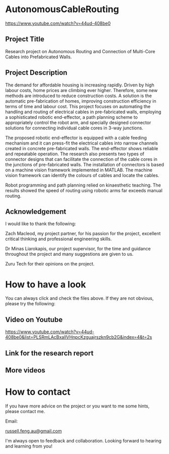 # AutonomousCableRouting
https://www.youtube.com/watch?v=44ud-408be0

## Project Title
Research project on Autonomous Routing and Connection of Multi-Core Cables into Prefabricated Walls.

## Project Description
The demand for affordable housing is increasing rapidly. Driven by high labour costs, home
prices are climbing ever higher. Therefore, some new methods are introduced to reduce
construction costs. A solution is the automatic pre-fabrication of homes, improving construction
efficiency in terms of time and labour cost. This project focuses on automating the handling
and routing of electrical cables in pre-fabricated walls, employing a sophisticated robotic
end-effector, a path planning scheme to appropriately control the robot arm, and specially
designed connector solutions for connecting individual cable cores in 3-way junctions.

The proposed robotic end-effector is equipped with a cable feeding mechanism and it
can press-fit the electrical cables into narrow channels created in concrete pre-fabricated
walls. The end-effector shows reliable and repeatable operation. The research also presents
two types of connector designs that can facilitate the connection of the cable cores in the
junctions of pre-fabricated walls. The installation of connectors is based on a machine
vision framework implemented in MATLAB. The machine vision framework can identify
the colours of cables and locate the cables.

Robot programming and path planning relied on kinaesthetic teaching. The results showed
the speed of routing using robotic arms far exceeds manual routing.

## Acknowledgement
I would like to thank the following:

Zach Macleod, my project partner, for his passion for the project, excellent critical thinking
and professional engineering skills.

Dr Minas Liarokapis, our project supervisor, for the time and guidance throughout the
project and many suggestions are given to us.

Zuru Tech for their opinions on the project.

# How to have a look
You can always click and check the files above. If they are not obvious, please try the following:

## Video on Youtube
https://www.youtube.com/watch?v=44ud-408be0&list=PLSRmLAcBxallVHnpcKzguajrszkn9cb2G&index=4&t=2s

## Link for the research report


## More videos

# How to contact
If you have more advice on the project or you want to me some hints, please contact me.

Email:

russell.feng.au@gmail.com

I'm always open to feedback and collaboration. Looking forward to hearing and learning from you!
